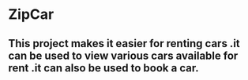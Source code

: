 # ZipCar
## This project makes it easier for renting cars .it can be used to view various cars available for rent .it can also be used to book a car.
